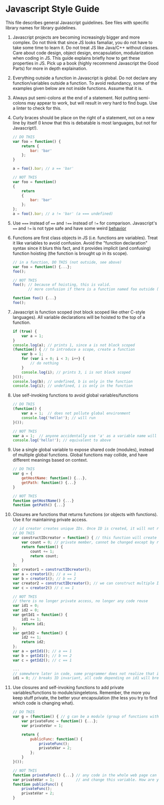 Javascript Style Guide
=============================
This file describes general Javascript guidelines. See files with specific library names for library guidelines.

1. Javascript projects are becoming increasingly bigger and more complex. Do not think that since JS looks famaliar, you do not have to take some time to learn it. Do not treat JS like Java/C++ without classes. Care about code design, object design, encapsulation, modularization when coding in JS. This guide explains briefly how to get these properties in JS. Pick up a book (highly recommend Javascript the Good Parts) for more in depth explaination.

2. Everything outside a function in Javascript is global. Do not declare any function/variables outside a function. To avoid redundancy, some of the examples given below are not inside functions. Assume that it is.

3. Always put semi-colons at the end of a statement. Not putting semi-colons may appear to work, but will result in very hard to find bugs. Use a linter to check for this.

4. Curly braces should be place on the right of a statement, not on a new line by itself (I know that this is debatable is most languages, but not for Javascript!).

    ```JavaScript
    // DO THIS
    var foo = function() {
        return {
            bar: 'bar'
        };
    }
    
    a = foo().bar; // a == 'bar'
    
    // NOT THIS
    var foo = function()
    {
        return
        {
            bar: 'bar'
        };
    };
    a = foo().bar; // a != 'bar' (a === undefined)
    ```

5. Use `===` instead of `==` and `!==` instead of `!=` for comparison. Javascript's `==` and `!=` is not type safe and have some weird [behavior](https://developer.mozilla.org/en-US/docs/Web/JavaScript/Equality_comparisons_and_sameness)

6. Functions are first class objects in JS (i.e. functions are variables). Treat it like variables to avoid confusion. Avoid the "function declaration" syntax since it blurs this fact, and it provides implicit (and confusing) function hoisting (the function is brought up in its scope).
        
    ```JavaScript
    // in a function, DO THIS (not outside, see above)
    var foo = function() {...};
    foo();

    // NOT THIS
    foo(); // because of hoisting, this is valid. 
           // more confusion if there is a function named foo outside (which function is it calling?)

    function foo() {...}
    foo();
    ```

7. Javascript is function scoped (not block scoped like other C-style languages). All variable declarations will be hoisted to the top of a function.

    ```Javascript
    if (true) {
        var a = 1;
    }
    console.log(a); // prints 1, since a is not block scoped
    (function() { // to introduce a scope, create a function
        var b = 1;
        for (var i = 0; i < 3; i++} {
            // do nothing
        }
        console.log(i); // prints 3, i is not block scoped
    }());
    console.log(b); // undefined, b is only in the function
    console.log(i); // undefined, i is only in the function
    ```

7. Use self-invoking functions to avoid global variables/functions

    ```JavaScript
    // DO THIS
    (function() {
        var a = 1;  // does not pollute global environment
        console.log('hello!'); // will run
    }());

    // NOT THIS
    var a = 1;  // anyone accidentally use 'a' as a variable name will get a surprise
    console.log('hello!'); // equivalent to above
    ```
    
8. Use a single global variable to expose shared code (modules), instead of multiple global functions. Global functions may collide, and have different meanings based on context.

    ```JavaScript
    // DO THIS
    var g = {
        getHostName: function() {...},
        getPath: function() {...}
    }

    // NOT THIS
    function getHostName() {...}
    function getPath() {...}
    ```

9. Closures are functions that returns functions (or objects with functions). Use it for maintaining private access.

    ```JavaScript
    // id creator creates unique IDs. Once ID is created, it will not return the same ID again
    // DO THIS
    var constructIDcreator = function() { // this function will create an ID creator
        var count = 0; // private member, cannot be changed except by returned function
        return function() {
            count += 1;
            return count;
        }
    };
    var creator1 = constructIDcreator();
    var a = creator1(); // a == 1
    var b = creator1(); // b == 2
    var creator2 = constructIDcreator(); // we can construct multiple ID creator functions
    var c = creator2() // c == 1
    
    // NOT THIS
    // there is no longer private access, no longer any code reuse
    var id1 = 0;
    var id2 = 0;
    var getId1 = function() {
        id1 += 1;
        return id1;
    };
    var getId2 = function() {
        id2 += 1;
        return id2;
    };
    var a = getId1(); // a == 1
    var b = getId1(); // b == 2
    var c = getId2(); // c == 1
    
    ...
    // somewhere later in code, some programmer does not realize that id1 should only be accessed by getId1
    id1 = 0; // breaks ID invariant, all code depending on id1 will break
    ```
        
10. Use closures and self-invoking functions to add private variables/functions to module/singeletons. Remember, the more you keep stuff private, the better your encapsulation (the less you try to find which code is changing what).

    ```JavaScript        
    // DO THIS
    var g = (function() { // g can be a module (group of functions with similar purpose - i.e for string manipulation) or singleton
        var privateFunc = function() {...};
        var privateVar = 1;

        return {
            publicFunc: function() {
                privateFunc();
                privateVar = 2;
            };
        }
    }());

    // NOT THIS
    function privateFunc() {...} // any code in the whole web page can use this function
    var privateVar = 1;          // and change this variable. How are you going to debug?
    function publicFunc() {
        privateFunc();
        privateVar = 2;
    }
    ```
